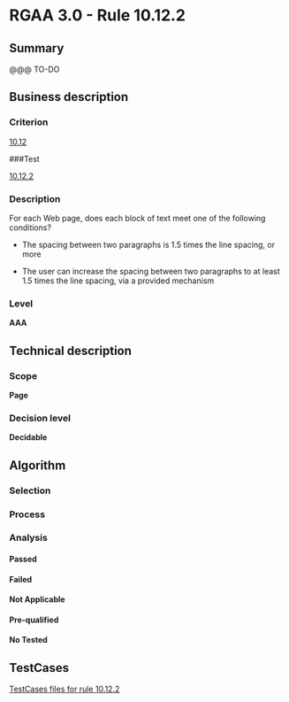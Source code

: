 # RGAA 3.0 -  Rule 10.12.2

## Summary

@@@ TO-DO

## Business description

### Criterion

[10.12](http://asqatasun.github.io/RGAA--3.0--EN/RGAA3.0_Criteria_English_version_v1.html#crit-10-12)

###Test

[10.12.2](http://asqatasun.github.io/RGAA--3.0--EN/RGAA3.0_Criteria_English_version_v1.html#test-10-12-2)

### Description
For each Web page,
    does each block of text meet one of the following
    conditions?
    <ul><li> The spacing between two paragraphs is 1.5 times
   the line spacing, or more</li>
  <li>The user can increase the spacing between two paragraphs
   to at least 1.5 times the line spacing, via a provided mechanism</li>
    </ul> 


### Level

**AAA**

## Technical description

### Scope

**Page**

### Decision level

**Decidable**

## Algorithm

### Selection

### Process

### Analysis

#### Passed

#### Failed

#### Not Applicable

#### Pre-qualified

#### No Tested 









##  TestCases 

[TestCases files for rule 10.12.2](https://github.com/Asqatasun/Asqatasun/tree/master/rules/rules-rgaa3.0/src/test/resources/testcases/rgaa30/Rgaa30Rule101202/) 


